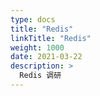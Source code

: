 ```yaml
---
type: docs
title: "Redis"
linkTitle: "Redis"
weight: 1000
date: 2021-03-22
description: >
  Redis 调研
---
```




